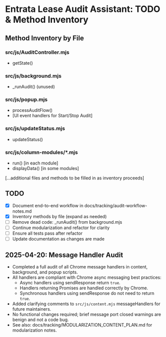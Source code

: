 # Entrata Lease Audit Assistant: TODO & Method Inventory

## Method Inventory by File

### src/js/AuditController.mjs
- getState()

### src/js/background.mjs
- _runAudit() (unused)

### src/js/popup.mjs
- processAuditFlow()
- [UI event handlers for Start/Stop Audit]

### src/js/updateStatus.mjs
- updateStatus()

### src/js/column-modules/*.mjs
- run() [in each module]
- displayData() [in some modules]

[...additional files and methods to be filled in as inventory proceeds]

## TODO
- [x] Document end-to-end workflow in docs/tracking/audit-workflow-notes.md
- [x] Inventory methods by file (expand as needed)
- [ ] Remove dead code: _runAudit() from background.mjs
- [ ] Continue modularization and refactor for clarity
- [ ] Ensure all tests pass after refactor
- [ ] Update documentation as changes are made

## 2025-04-20: Message Handler Audit
- Completed a full audit of all Chrome message handlers in content, background, and popup scripts.
- All handlers are compliant with Chrome async messaging best practices:
  - Async handlers using sendResponse return `true`.
  - Handlers returning Promises are handled correctly by Chrome.
  - Synchronous handlers using sendResponse do not need to return `true`.
- Added clarifying comments to `src/js/content.mjs` messageHandlers for future maintainers.
- No functional changes required; brief message port closed warnings are benign and not a code bug.
- See also: docs/tracking/MODULARIZATION_CONTENT_PLAN.md for modularization notes.
